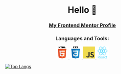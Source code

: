 <h1 align="center">Hello 👋</h1>

<h3 align="center"><a href="https://www.frontendmentor.io/profile/Median21" target="_blank" align="center">My Frontend Mentor Profile</a></h3>
<h3 align="center">Languages and Tools:</h3>
<p align="center">  <a href="https://www.w3.org/html/" target="_blank" rel="noreferrer"> <img src="https://raw.githubusercontent.com/devicons/devicon/master/icons/html5/html5-original-wordmark.svg" alt="html5" width="40" height="40"/> </a> <a href="https://www.w3schools.com/css/" target="_blank" rel="noreferrer"> <img src="https://raw.githubusercontent.com/devicons/devicon/master/icons/css3/css3-original-wordmark.svg" alt="css3" width="40" height="40"/> </a><a href="https://developer.mozilla.org/en-US/docs/Web/JavaScript" target="_blank" rel="noreferrer"> <img src="https://raw.githubusercontent.com/devicons/devicon/master/icons/javascript/javascript-original.svg" alt="javascript" width="40" height="40"/> </a> <a href="https://reactjs.org/" target="_blank" rel="noreferrer"> <img src="https://raw.githubusercontent.com/devicons/devicon/master/icons/react/react-original-wordmark.svg" alt="react" width="40" height="40"/> </a></p>

[![Top Langs](https://github-readme-stats.vercel.app/api/top-langs/?username=Median21&layout=donut-vertical)](https://github.com/Median21/github-readme-stats)
<!--**Ansly21/Ansly21** is a ✨ _special_ ✨ repository because its `README.md` (this file) appears on your GitHub profile. --!>
